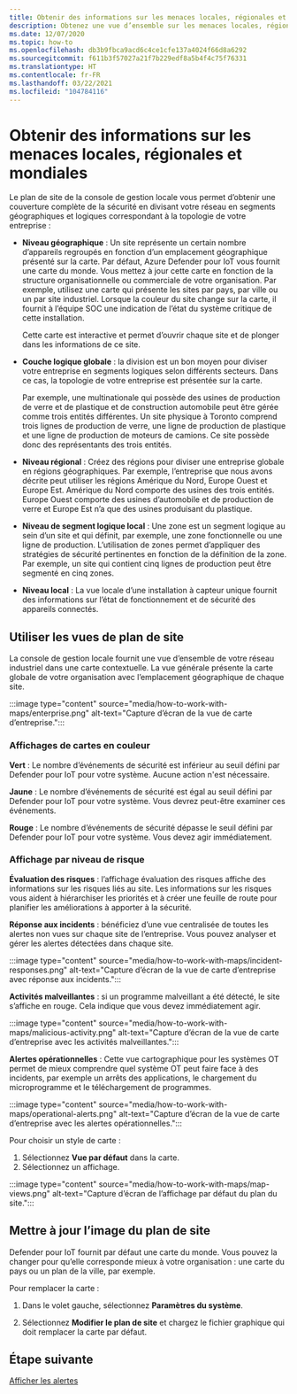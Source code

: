 ```yaml
---
title: Obtenir des informations sur les menaces locales, régionales et mondiales
description: Obtenez une vue d’ensemble sur les menaces locales, régionales et globales à l’aide du plan de site dans la console de gestion locale.
ms.date: 12/07/2020
ms.topic: how-to
ms.openlocfilehash: db3b9fbca9acd6c4ce1cfe137a4024f66d8a6292
ms.sourcegitcommit: f611b3f57027a21f7b229edf8a5b4f4c75f76331
ms.translationtype: HT
ms.contentlocale: fr-FR
ms.lasthandoff: 03/22/2021
ms.locfileid: "104784116"
---
```

# <a name="gain-insight-into-global-regional-and-local-threats"></a>Obtenir des informations sur les menaces locales, régionales et mondiales

Le plan de site de la console de gestion locale vous permet d’obtenir une couverture complète de la sécurité en divisant votre réseau en segments géographiques et logiques correspondant à la topologie de votre entreprise :

- **Niveau géographique** : Un site représente un certain nombre d’appareils regroupés en fonction d’un emplacement géographique présenté sur la carte. Par défaut, Azure Defender pour IoT vous fournit une carte du monde. Vous mettez à jour cette carte en fonction de la structure organisationnelle ou commerciale de votre organisation. Par exemple, utilisez une carte qui présente les sites par pays, par ville ou un par site industriel. Lorsque la couleur du site change sur la carte, il fournit à l’équipe SOC une indication de l’état du système critique de cette installation.

  Cette carte est interactive et permet d’ouvrir chaque site et de plonger dans les informations de ce site.

- **Couche logique globale** : la division est un bon moyen pour diviser votre entreprise en segments logiques selon différents secteurs. Dans ce cas, la topologie de votre entreprise est présentée sur la carte.

  Par exemple, une multinationale qui possède des usines de production de verre et de plastique et de construction automobile peut être gérée comme trois entités différentes. Un site physique à Toronto comprend trois lignes de production de verre, une ligne de production de plastique et une ligne de production de moteurs de camions. Ce site possède donc des représentants des trois entités.

- **Niveau régional** : Créez des régions pour diviser une entreprise globale en régions géographiques. Par exemple, l’entreprise que nous avons décrite peut utiliser les régions Amérique du Nord, Europe Ouest et Europe Est. Amérique du Nord comporte des usines des trois entités. Europe Ouest comporte des usines d’automobile et de production de verre et Europe Est n’a que des usines produisant du plastique.

- **Niveau de segment logique local** : Une zone est un segment logique au sein d’un site et qui définit, par exemple, une zone fonctionnelle ou une ligne de production. L’utilisation de zones permet d’appliquer des stratégies de sécurité pertinentes en fonction de la définition de la zone. Par exemple, un site qui contient cinq lignes de production peut être segmenté en cinq zones.

- **Niveau local** : La vue locale d’une installation à capteur unique fournit des informations sur l’état de fonctionnement et de sécurité des appareils connectés.

## <a name="work-with-site-map-views"></a>Utiliser les vues de plan de site

La console de gestion locale fournit une vue d’ensemble de votre réseau industriel dans une carte contextuelle. La vue générale présente la carte globale de votre organisation avec l’emplacement géographique de chaque site.

:::image type="content" source="media/how-to-work-with-maps/enterprise.png" alt-text="Capture d’écran de la vue de carte d’entreprise.":::

### <a name="color-coded-map-views"></a>Affichages de cartes en couleur

**Vert** : Le nombre d’événements de sécurité est inférieur au seuil défini par Defender pour IoT pour votre système. Aucune action n'est nécessaire.

**Jaune** : Le nombre d’événements de sécurité est égal au seuil défini par Defender pour IoT pour votre système. Vous devrez peut-être examiner ces événements.  

**Rouge** : Le nombre d’événements de sécurité dépasse le seuil défini par Defender pour IoT pour votre système. Vous devez agir immédiatement.

### <a name="risk-level-map-views"></a>Affichage par niveau de risque

**Évaluation des risques** : l’affichage évaluation des risques affiche des informations sur les risques liés au site. Les informations sur les risques vous aident à hiérarchiser les priorités et à créer une feuille de route pour planifier les améliorations à apporter à la sécurité.

**Réponse aux incidents** : bénéficiez d’une vue centralisée de toutes les alertes non vues sur chaque site de l’entreprise. Vous pouvez analyser et gérer les alertes détectées dans chaque site.

:::image type="content" source="media/how-to-work-with-maps/incident-responses.png" alt-text="Capture d’écran de la vue de carte d’entreprise avec réponse aux incidents.":::

**Activités malveillantes** : si un programme malveillant a été détecté, le site s’affiche en rouge. Cela indique que vous devez immédiatement agir.

:::image type="content" source="media/how-to-work-with-maps/malicious-activity.png" alt-text="Capture d’écran de la vue de carte d’entreprise avec les activités malveillantes.":::

**Alertes opérationnelles** : Cette vue cartographique pour les systèmes OT permet de mieux comprendre quel système OT peut faire face à des incidents, par exemple un arrêts des applications, le chargement du microprogramme et le téléchargement de programmes.

:::image type="content" source="media/how-to-work-with-maps/operational-alerts.png" alt-text="Capture d’écran de la vue de carte d’entreprise avec les alertes opérationnelles.":::

Pour choisir un style de carte :

1. Sélectionnez **Vue par défaut** dans la carte.
2. Sélectionnez un affichage.

:::image type="content" source="media/how-to-work-with-maps/map-views.png" alt-text="Capture d’écran de l’affichage par défaut du plan du site.":::

## <a name="update-the-site-map-image"></a>Mettre à jour l’image du plan de site

Defender pour IoT fournit par défaut une carte du monde. Vous pouvez la changer pour qu’elle corresponde mieux à votre organisation : une carte du pays ou un plan de la ville, par exemple. 

Pour remplacer la carte :

1. Dans le volet gauche, sélectionnez **Paramètres du système**.

2. Sélectionnez **Modifier le plan de site** et chargez le fichier graphique qui doit remplacer la carte par défaut.

## <a name="next-step"></a>Étape suivante

[Afficher les alertes](how-to-view-alerts.md)
